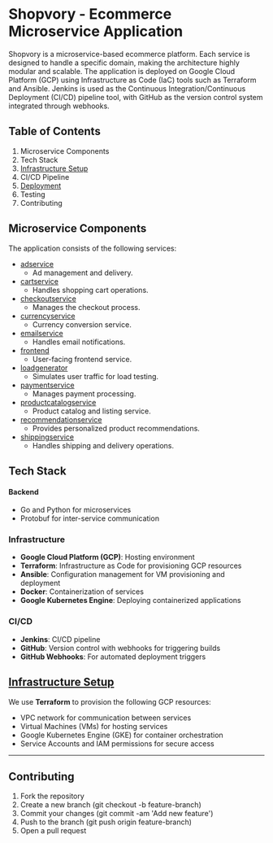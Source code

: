 # Shopvory - Ecommerce Microservice Application
Shopvory is a microservice-based ecommerce platform. Each service is designed to handle a specific domain, making the architecture highly modular and scalable. The application is deployed on Google Cloud Platform (GCP) using Infrastructure as Code (IaC) tools such as Terraform and Ansible. Jenkins is used as the Continuous Integration/Continuous Deployment (CI/CD) pipeline tool, with GitHub as the version control system integrated through webhooks.

## Table of Contents
1. Microservice Components
2. Tech Stack
3. [Infrastructure Setup](https://github.com/praks7v/Shopvory/tree/gcp-infra)
4. CI/CD Pipeline
5. [Deployment](https://github.com/praks7v/Shopvory/tree/gcp-infra/scripts)
6. Testing
7. Contributing
   
## Microservice Components
The application consists of the following services:

- [adservice](https://github.com/praks7v/Shopvory/tree/adservice)
  - Ad management and delivery.
- [cartservice](https://github.com/praks7v/Shopvory/tree/cartservice)
  - Handles shopping cart operations.
- [checkoutservice](https://github.com/praks7v/Shopvory/tree/checkoutservice)
  - Manages the checkout process.
- [currencyservice](https://github.com/praks7v/Shopvory/tree/currencyservice)
  - Currency conversion service.
- [emailservice](https://github.com/praks7v/Shopvory/tree/emailservice)
  - Handles email notifications.
- [frontend](https://github.com/praks7v/Shopvory/tree/frontend)
  - User-facing frontend service.
- [loadgenerator](https://github.com/praks7v/Shopvory/tree/loadgenerator)
  - Simulates user traffic for load testing.
- [paymentservice](https://github.com/praks7v/Shopvory/tree/paymentservice)
  - Manages payment processing.
- [productcatalogservice](https://github.com/praks7v/Shopvory/tree/productcatalogservice)
  - Product catalog and listing service.
- [recommendationservice](https://github.com/praks7v/Shopvory/tree/recommendationservice)
  - Provides personalized product recommendations.
- [shippingservice](https://github.com/praks7v/Shopvory/tree/shippingservice)
  - Handles shipping and delivery operations.
    
## Tech Stack
#### Backend
- Go and Python for microservices
- Protobuf for inter-service communication
  
### Infrastructure
- **Google Cloud Platform (GCP)**: Hosting environment
- **Terraform**: Infrastructure as Code for provisioning GCP resources
- **Ansible**: Configuration management for VM provisioning and deployment
- **Docker**: Containerization of services
- **Google Kubernetes Engine**: Deploying containerized applications

### CI/CD
- **Jenkins**: CI/CD pipeline
- **GitHub**: Version control with webhooks for triggering builds
- **GitHub Webhooks**: For automated deployment triggers
  
## [Infrastructure Setup](https://github.com/praks7v/Shopvory/tree/gcp-infra)
We use **Terraform** to provision the following GCP resources:

- VPC network for communication between services
- Virtual Machines (VMs) for hosting services
- Google Kubernetes Engine (GKE) for container orchestration
- Service Accounts and IAM permissions for secure access

---
## Contributing
1. Fork the repository
2. Create a new branch (git checkout -b feature-branch)
3. Commit your changes (git commit -am 'Add new feature')
4. Push to the branch (git push origin feature-branch)
5. Open a pull request
